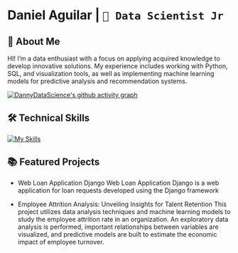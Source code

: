 # Daniel Aguilar | `🚀 Data Scientist Jr`

## 🚀 About Me
HI! I’m a data enthusiast with a focus on applying acquired knowledge to develop innovative solutions. My experience includes working with Python, SQL, and visualization tools, as well as implementing machine learning models for predictive analysis and recommendation systems.

[![DannyDataScience's github activity graph](https://github-readme-activity-graph.vercel.app/graph?username=DannyDataScience&bg_color=0d1117&color=ffffff&line=ffd700&point=ffd700&area=true&hide_border=true)](https://github.com/ashutosh00710/github-readme-activity-graph)


## 🛠️ Technical Skills

[![My Skills](https://skillicons.dev/icons?i=python,mysql,postgres,aws,tensorflow,sklearn,selenium,docker,anaconda,django,git,pkl)](https://skillicons.dev)

## 📚 Featured Projects

- Web Loan Application Django
Web Loan Application Django is a web application for loan requests developed using the Django framework

- Employee Attrition Analysis: Unveiling Insights for Talent Retention
This project utilizes data analysis techniques and machine learning models to study the employee attrition rate in an organization. An exploratory data analysis is performed, important relationships between variables are visualized, and predictive models are built to estimate the economic impact of employee turnover.

